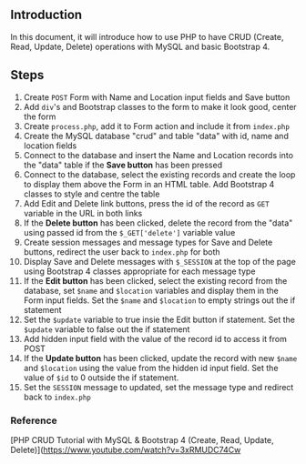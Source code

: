 ## Introduction

In this document, it will introduce how to use PHP to have CRUD (Create, Read, Update, Delete) operations with MySQL and basic Bootstrap 4.



## Steps

1. Create `POST` Form with Name and Location input fields and Save button
2. Add `div`'s and Bootstrap classes to the form to make it look good, center the form
3. Create `process.php`, add it to Form action and include it from `index.php`
4. Create the MySQL database "crud" and table "data" with id, name and location fields
5. Connect to the database and insert the Name and Location records into the "data" table if the **Save button** has been pressed
6. Connect to the database, select the existing records and create the loop to display them above the Form in an HTML table. Add Bootstrap 4 classes to style and centre the table
7. Add Edit and Delete link buttons, press the id of the record as `GET` variable in the URL in both links
8. If the **Delete button** has been clicked, delete the record from the "data" using passed id from the `$_GET['delete']` variable value
9. Create session messages and message types for Save and Delete buttons, redirect the user back to `index.php` for both
10. Display Save and Delete messages with `$_SESSION` at the top of the page using Bootstrap 4 classes appropriate for each message type
11. If the **Edit button** has been clicked, select the existing record from the database, set `$name` and `$location` variables and display them in the Form input fields. Set the `$name` and `$location` to empty strings out the if statement
12. Set the `$update` variable to true insie the Edit button if statement. Set the `$update` variable to false out the if statement
13. Add hidden input field with the value of the record id to access it from POST
14. If the **Update button** has been clicked, update the record with new `$name` and `$location` using the value from the hidden id input field. Set the value of `$id` to 0 outside the if statement.
15. Set the `SESSION` message to updated, set the message type and redirect back to `index.php`



### Reference



[PHP CRUD Tutorial with MySQL & Bootstrap 4 (Create, Read, Update, Delete)](https://www.youtube.com/watch?v=3xRMUDC74Cw